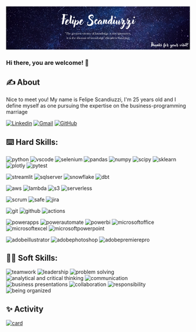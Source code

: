 [![Header](https://github.com/Felipe-Scandiuzzi/Felipe-Scandiuzzi/blob/images/Felipe%20Scandiuzzi.png "Header")](https://www.linkedin.com/in/felipescandiuzzi/)


### Hi there, you are welcome! 👋

## ✍️ About

Nice to meet you! My name is Felipe Scandiuzzi, I'm 25 years old and I define myself as one pursuing the expertise on the business-programming marriage

[![Linkedin](https://img.shields.io/badge/felipe-scandiuzzi-0A66C2?&logo=Linkedin&logoColor=white&link=https://www.linkedin.com/in/felipescandiuzzi/)](https://www.linkedin.com/in/felipescandiuzzi/)
[![Gmail](https://img.shields.io/badge/felipescandiuzzi97@gmail.com-EA4335?&logo=Gmail&logoColor=white&link=mailto:felipescandiuzzi97@gmail.com)](mailto:felipescandiuzzi97@gmail.com)
[![GitHub](https://img.shields.io/github/followers/felipe-scandiuzzi?label=follow&style=social)](https://github.com/felipe-scandiuzzi)

## ⌨️ Hard Skills:

![python](https://img.shields.io/badge/Python-3776AB?&logo=python&logoColor=white)
![vscode](https://img.shields.io/badge/VSCode-0078D4?&logo=visual%20studio%20code&logoColor=white)
![selenium](https://img.shields.io/badge/Selenium-3F4F75?&logo=selenium&logoColor=white)
![pandas](https://img.shields.io/badge/Pandas-2C2D72?&logo=pandas&logoColor=white)
![numpy](https://img.shields.io/badge/Numpy-777BB4?&logo=numpy&logoColor=white)
![scipy](https://img.shields.io/badge/SciPy-654FF0?&logo=SciPy&logoColor=white)
![sklearn](https://img.shields.io/badge/scikit_learn-F7931E?&logo=scikit-learn&logoColor=white)
![plotly](https://img.shields.io/badge/Plotly-3F4F75?&logo=plotly&logoColor=white)
![pytest](https://img.shields.io/badge/Pytest-0A9EDC?&logo=pytest&logoColor=white)

![streamlit](https://img.shields.io/badge/Streamlit-FF4B4B?&logo=streamlit&logoColor=white)
![sqlserver](https://img.shields.io/badge/SQL%20Server-000000?&logo=microsoftsqlserver&logoColor=white)
![snowflake](https://img.shields.io/badge/Snowflake-29B5E8?&logo=snowflake&logoColor=white)
![dbt](https://img.shields.io/badge/dbt-FF694B?&logo=dbt&logoColor=white)

![aws](https://img.shields.io/badge/Amazon_AWS-FF9900?&logo=amazonaws&logoColor=white)
![lambda](https://img.shields.io/badge/AWS%20Lambda-000000?&logo=awslambda&logoColor=white)
![s3](https://img.shields.io/badge/Amazon%20S3-000000?&logo=amazons3&logoColor=white)
![serverless](https://img.shields.io/badge/Serverless-FD5750?&logo=serverless&logoColor=white)

![scrum](https://img.shields.io/badge/<<>>-000000?&logo=<<>>&logoColor=white)
![safe](https://img.shields.io/badge/<<>>-000000?&logo=<<>>&logoColor=white)
![jira](https://img.shields.io/badge/Jira-0052CC?&logo=Jira&logoColor=white)

![git](https://img.shields.io/badge/Git-000000?&logo=git&logoColor=white)
![github](https://img.shields.io/badge/GitHub-000000?&logo=github&logoColor=white)
![actions](https://img.shields.io/badge/GitHub%20Actions-2088FF?&logo=github-actions&logoColor=white)

![powerapps](https://img.shields.io/badge/Power%20Apps-741d63?&logo=powerapps&logoColor=white)
![powerautomate](https://img.shields.io/badge/Power%20Automate-0f48c2?&logo=powerautomate&logoColor=white)
![powerbi](https://img.shields.io/badge/Power%20BI-e9c310?&logo=powerbi&logoColor=white)
![microsoftoffice](https://img.shields.io/badge/Microsoft%20Office-f63800?&logo=microsoftoffice&logoColor=white)
![microsoftexcel](https://img.shields.io/badge/Microsoft%20Excel-026e38?&logo=microsoftexcel&logoColor=white)
![microsoftpowerpoint](https://img.shields.io/badge/Microsoft%20PowerPoint-e94320?&logo=microsoftpowerpoint&logoColor=white)

![adobeillustrator](https://img.shields.io/badge/Adobe%20Illustrator-f79500?&logo=adobeillustrator&logoColor=white)
![adobephotoshop](https://img.shields.io/badge/Adobe%20Photoshop-001d34?&logo=adobephotoshop&logoColor=white)
![adobepremierepro](https://img.shields.io/badge/Adobe%20Premiere-000058?&logo=adobepremierepro&logoColor=white)


## 🙋‍♂️ Soft Skills:
![teamwork](https://img.shields.io/badge/Teamwork-AC2724)
![leadership](https://img.shields.io/badge/Leadership-42BEEB)
![problem solving](https://img.shields.io/badge/Problem%20Solving-98C74D)
![analytical and critical thinking](https://img.shields.io/badge/Analytical%20and%20Critical%20Thinking-6E8BAB)
![communication](https://img.shields.io/badge/Communication-559C93)
![business presentations](https://img.shields.io/badge/Business%20Presentations-AC2724)
![collaboration](https://img.shields.io/badge/Collaboration-98C74D)
![responsibility](https://img.shields.io/badge/responsibility-F06242)
![being organized](https://img.shields.io/badge/Organization-709C8F)


## ✨ Activity
[![card](https://github-readme-stats.vercel.app/api?username=felipe-scandiuzzi&theme=default)](https://github.com/felipe-scandiuzzi/)
